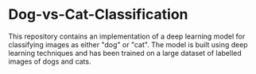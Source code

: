 # Dog-vs-Cat-Classification
This repository contains an implementation of a deep learning model for classifying images as either "dog" or "cat". The model is built using deep learning techniques and has been trained on a large dataset of labelled images of dogs and cats.
